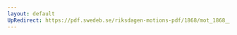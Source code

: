 ```yaml
---
layout: default
UpRedirect: https://pdf.swedeb.se/riksdagen-motions-pdf/1868/mot_1868__ak__00159/mot_1868__ak__00159_002.pdf
---
```

